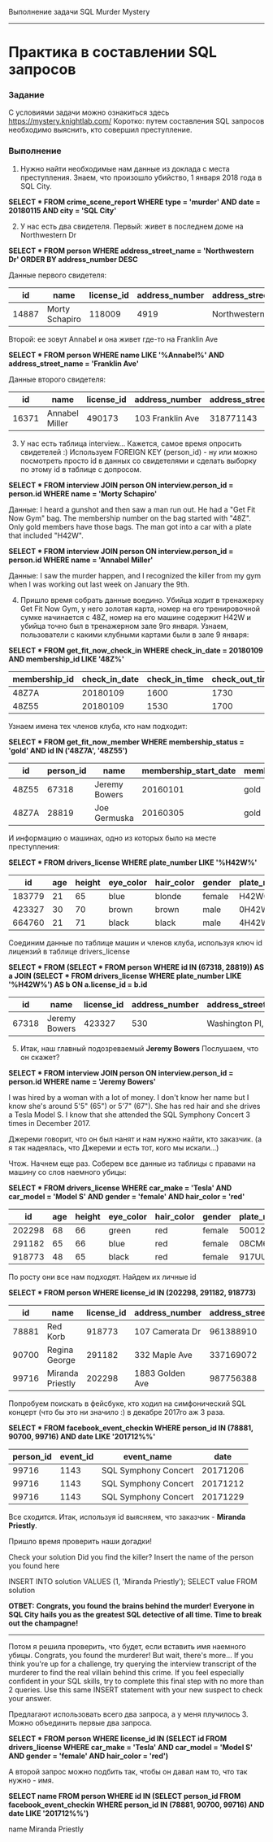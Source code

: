 Выполнение задачи SQL Murder Mystery
***
# Практика в составлении SQL запросов
### Задание
С условиями задачи можно ознакиться здесь
https://mystery.knightlab.com/
Коротко: путем составления SQL запросов необходимо выяснить, кто совершил преступление.

### Выполнение

1. Нужно найти необходимые нам данные из доклада с места преступления. Знаем, что произошло убийство, 1 января 2018 года в SQL City.
  
  **SELECT * 
  FROM crime_scene_report
  WHERE type = 'murder' AND date = 20180115 AND city = 'SQL City'**

2. У нас есть два свидетеля.
Первый: живет в последнем доме на Northwestern Dr

**SELECT * 
FROM person
WHERE address_street_name = 'Northwestern Dr'
ORDER BY address_number DESC**

Данные первого свидетеля:

id|	name|	license_id|	address_number|	address_street_name|	ssn
|---|---|---|---|---|---|
14887|	Morty Schapiro|	118009|	4919|	Northwestern Dr	|111564949

Второй: ее зовут Annabel и она живет где-то на Franklin Ave

**SELECT * 
FROM person
WHERE name LIKE '%Annabel%' AND address_street_name = 'Franklin Ave'**

Данные второго свидетеля:

id|	name|	license_id|	address_number|	address_street_name	|ssn
|---|---|---|---|---|---|
16371|	Annabel Miller|	490173	|103	Franklin Ave	|318771143

3. У нас есть таблица interview... Кажется, самое время опросить свидетелей :)
 Используем FOREIGN KEY (person_id) - ну или можно посмотреть просто id в данных со свидетелями и сделать выборку по этому id в таблице с допросом.

**SELECT * 
FROM interview JOIN person ON interview.person_id = person.id
WHERE name = 'Morty Schapiro'**

Данные:
I heard a gunshot and then saw a man run out. He had a "Get Fit Now Gym" bag. The membership number on the bag started with "48Z". Only gold members have those bags. The man got into a car with a plate that included "H42W".

**SELECT * 
FROM interview JOIN person ON interview.person_id = person.id
WHERE name = 'Annabel Miller'**

Данные:
I saw the murder happen, and I recognized the killer from my gym when I was working out last week on January the 9th.

4. Пришло время собрать данные воедино. Убийца ходит в тренажерку Get Fit Now Gym, у него золотая карта, номер на его тренировочной сумке начинается с 48Z, номер на его машине содержит H42W и убийца точно был в тренажерном зале 9го января.
Узнаем, пользователи с какими клубными картами были в зале 9 января:

**SELECT *
FROM get_fit_now_check_in
WHERE check_in_date = 20180109 AND membership_id LIKE '48Z%'**

membership_id	|check_in_date	|check_in_time|	check_out_time
|---|---|---|---|
48Z7A	|20180109	|1600	|1730
48Z55|	20180109	|1530|	1700

Узнаем имена тех членов клуба, кто нам подходит: 

**SELECT *
FROM get_fit_now_member
WHERE membership_status = 'gold' AND id IN ('48Z7A', '48Z55')**

id	|person_id|	name|	membership_start_date|	membership_status
|---|---|---|---|---|
48Z55	|67318|	Jeremy Bowers|	20160101	|gold
48Z7A	|28819|	Joe Germuska|	20160305|	gold


И информацию о машинах, одно из которых было на месте преступления: 

**SELECT * 
FROM drivers_license 
WHERE plate_number LIKE '%H42W%'**

id	|age	|height	|eye_color|	hair_color|	gender|	plate_number	|car_make|	car_model
|---|---|---|---|---|---|---|---|---|
183779	|21|	65|	blue	|blonde|	female|	H42W0X|	Toyota|	Prius
423327	|30|	70|	brown	|brown	|male|	0H42W2	|Chevrolet	|Spark LS
664760	|21|	71|	black	|black|	male|	4H42WR|	Nissan|	Altima

Соединим данные по таблице машин и членов клуба, используя ключ id лицензий в таблице drivers_license

**SELECT * FROM 
(SELECT *
FROM person
WHERE id IN (67318, 28819)) AS a
JOIN 
(SELECT * 
FROM drivers_license 
WHERE plate_number LIKE '%H42W%') AS b
ON a.license_id	= b.id**

id	|name|	license_id	|address_number	|address_street_name|	ssn|	id|	age|	height|	eye_color|	hair_color|	gender|	plate_number|	car_make|	car_model
|---|---|---|---|---|---|---|---|---|---|---|---|---|---|---|
67318	|Jeremy Bowers|	423327	|530	|Washington Pl, Apt 3A	|871539279	|423327|	30|	70	|brown	|brown|	male|	0H42W2	|Chevrolet|	Spark LS

5. Итак, наш главный подозреваемый **Jeremy Bowers**
Послушаем, что он скажет?

**SELECT * 
FROM interview JOIN person ON interview.person_id = person.id
WHERE name = 'Jeremy Bowers'**

I was hired by a woman with a lot of money. I don't know her name but I know she's around 5'5" (65") or 5'7" (67"). She has red hair and she drives a Tesla Model S. I know that she attended the SQL Symphony Concert 3 times in December 2017.

Джереми говорит, что он был нанят и нам нужно найти, кто заказчик. (а я так надеялась, что Джереми и есть тот, кого мы искали...)

Чтож. Начнем еще раз.
Соберем все данные из таблицы с правами на машину со слов наемного убицы:

**SELECT * 
FROM drivers_license 
WHERE car_make = 'Tesla' AND car_model = 'Model S' 
                        AND gender = 'female' 
                        AND hair_color = 'red'**

id|	age|	height	|eye_color	|hair_color	|gender	|plate_number	|car_make	|car_model
|---|---|---|---|---|---|---|---|---|
202298|	68	|66	|green|	red	|female	|500123	|Tesla	|Model S
291182	|65	|66	|blue|	red|	female|	08CM64|	Tesla	|Model S
918773	|48	|65|	black|	red|	female	|917UU3	|Tesla	|Model S

По росту они все нам подходят.
Найдем их личные id 

**SELECT *
FROM person
WHERE license_id IN (202298, 291182, 918773)**

id	|name|	license_id	|address_number|	address_street_name	|ssn
|---|---|---|---|---|---|
78881	|Red Korb	|918773	|107	Camerata Dr	|961388910
90700|	Regina George	|291182	|332	Maple Ave|	337169072
99716	|Miranda Priestly	|202298	|1883	Golden Ave|	987756388


Попробуем поискать в фейсбуке, кто ходил на симфонический SQL концерт (что бы это ни значило :) в декабре 2017го аж 3 раза.

**SELECT * 
FROM facebook_event_checkin
WHERE person_id IN (78881, 90700, 99716) AND date LIKE '201712%%'**

person_id|	event_id|	event_name	|date
|---|---|---|---|
99716	|1143	|SQL Symphony Concert|	20171206
99716	|1143	|SQL Symphony Concert|	20171212
99716	|1143	|SQL Symphony Concert|	20171229

Все сходится. 
Итак, используя id выясняем, что заказчик - **Miranda Priestly**.

Пришло время проверить наши догадки!

Check your solution
Did you find the killer?
Insert the name of the person you found here

INSERT INTO solution VALUES (1, 'Miranda Priestly');
SELECT value FROM solution

**ОТВЕТ:**
**Congrats, you found the brains behind the murder! Everyone in SQL City hails you as the greatest SQL detective of all time. Time to break out the champagne!**

---

Потом я решила проверить, что будет, если вставить имя наемного убицы.
Congrats, you found the murderer! But wait, there's more... If you think you're up for a challenge, try querying the interview transcript of the murderer to find the real villain behind this crime. If you feel especially confident in your SQL skills, try to complete this final step with no more than 2 queries. Use this same INSERT statement with your new suspect to check your answer.

Предлагают использовать всего два запроса, а у меня плучилось 3.
Можно объединить первые два запроса.

**SELECT *
FROM person
WHERE license_id IN (SELECT id 
FROM drivers_license 
WHERE car_make = 'Tesla' AND car_model = 'Model S' 
                        AND gender = 'female' 
                        AND hair_color = 'red')**

А второй запрос можно подбить так, чтобы он давал нам то, что так нужно - имя.

**SELECT name
FROM person
WHERE id IN (SELECT person_id 
FROM facebook_event_checkin
WHERE person_id IN (78881, 90700, 99716) AND date LIKE '201712%%')**

name
Miranda Priestly
